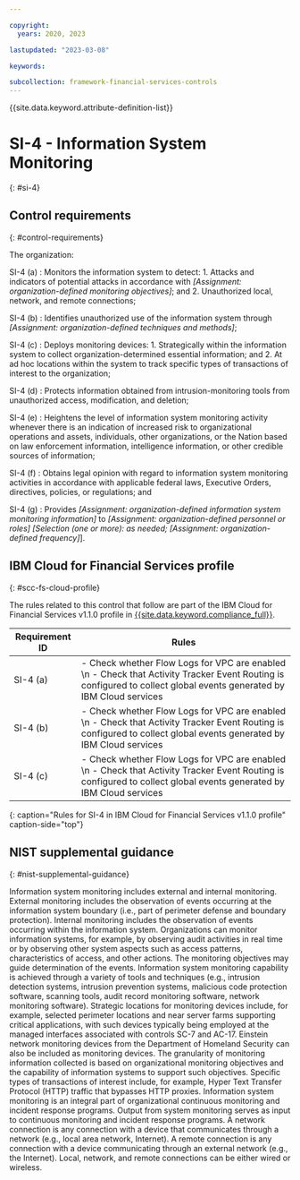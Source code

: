 ```yaml
---

copyright:
  years: 2020, 2023

lastupdated: "2023-03-08"

keywords:

subcollection: framework-financial-services-controls
---
```


{{site.data.keyword.attribute-definition-list}}

               
# SI-4 - Information System Monitoring
{: #si-4}

## Control requirements
{: #control-requirements}

The organization:

SI-4 (a)
    : Monitors the information system to detect:
      1. Attacks and indicators of potential attacks in accordance with _[Assignment: organization-defined monitoring objectives]_; and
      2. Unauthorized local, network, and remote connections;

SI-4 (b)
    : Identifies unauthorized use of the information system through _[Assignment: organization-defined techniques and methods]_;

SI-4 (c)
    : Deploys monitoring devices:
      1. Strategically within the information system to collect organization-determined essential information; and
      2. At ad hoc locations within the system to track specific types of transactions of interest to the organization;

SI-4 (d)
    : Protects information obtained from intrusion-monitoring tools from unauthorized access, modification, and deletion;

SI-4 (e)
    : Heightens the level of information system monitoring activity whenever there is an indication of increased risk to organizational operations and assets, individuals, other organizations, or the Nation based on law enforcement information, intelligence information, or other credible sources of information;

SI-4 (f)
    : Obtains legal opinion with regard to information system monitoring activities in accordance with applicable federal laws, Executive Orders, directives, policies, or regulations; and

SI-4 (g)
    : Provides _[Assignment: organization-defined information system monitoring information]_ to _[Assignment: organization-defined personnel or roles]_ _[Selection (one or more): as needed; [Assignment: organization-defined frequency]_].

## IBM Cloud for Financial Services profile
{: #scc-fs-cloud-profile}

The rules related to this control that follow are part of the IBM Cloud for Financial Services v1.1.0 profile in [{{site.data.keyword.compliance_full}}](/docs/security-compliance?topic=security-compliance-getting-started).

| Requirement ID | Rules |
|----------------|-------|
| SI-4 (a) | - Check whether Flow Logs for VPC are enabled \n - Check that Activity Tracker Event Routing is configured to collect global events generated by IBM Cloud services | 
| SI-4 (b) | - Check whether Flow Logs for VPC are enabled \n - Check that Activity Tracker Event Routing is configured to collect global events generated by IBM Cloud services | 
| SI-4 (c) | - Check whether Flow Logs for VPC are enabled \n - Check that Activity Tracker Event Routing is configured to collect global events generated by IBM Cloud services | 
{: caption="Rules for SI-4 in IBM Cloud for Financial Services v1.1.0 profile" caption-side="top"}

## NIST supplemental guidance
{: #nist-supplemental-guidance}

Information system monitoring includes external and internal monitoring. External monitoring includes the observation of events occurring at the information system boundary (i.e., part of perimeter defense and boundary protection). Internal monitoring includes the observation of events occurring within the information system. Organizations can monitor information systems, for example, by observing audit activities in real time or by observing other system aspects such as access patterns, characteristics of access, and other actions. The monitoring objectives may guide determination of the events. Information system monitoring capability is achieved through a variety of tools and techniques (e.g., intrusion detection systems, intrusion prevention systems, malicious code protection software, scanning tools, audit record monitoring software, network monitoring software). Strategic locations for monitoring devices include, for example, selected perimeter locations and near server farms supporting critical applications, with such devices typically being employed at the managed interfaces associated with controls SC-7 and AC-17. Einstein network monitoring devices from the Department of Homeland Security can also be included as monitoring devices. The granularity of monitoring information collected is based on organizational monitoring objectives and the capability of information systems to support such objectives. Specific types of transactions of interest include, for example, Hyper Text Transfer Protocol (HTTP) traffic that bypasses HTTP proxies. Information system monitoring is an integral part of organizational continuous monitoring and incident response programs. Output from system monitoring serves as input to continuous monitoring and incident response programs. A network connection is any connection with a device that communicates through a network (e.g., local area network, Internet). A remote connection is any connection with a device communicating through an external network (e.g., the Internet). Local, network, and remote connections can be either wired or wireless.





